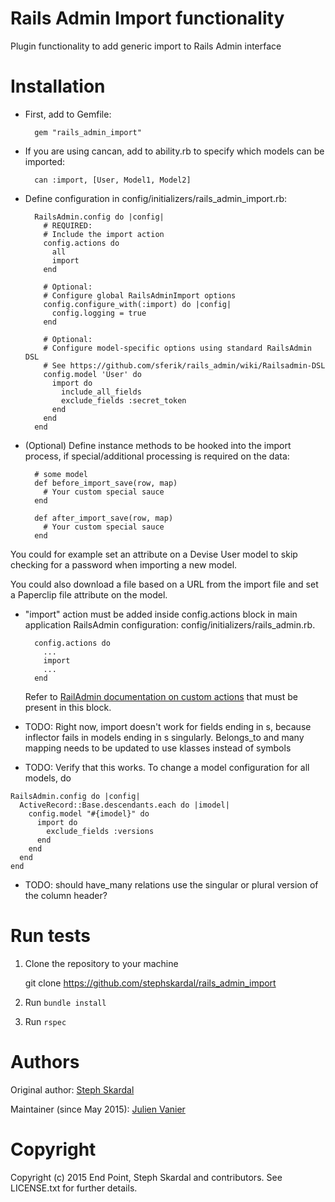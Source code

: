 Rails Admin Import functionality
========

Plugin functionality to add generic import to Rails Admin interface

Installation
========

* First, add to Gemfile:
    
        gem "rails_admin_import"

* If you are using cancan, add to ability.rb to specify which models can be imported:

        can :import, [User, Model1, Model2]

* Define configuration in config/initializers/rails_admin_import.rb:

        RailsAdmin.config do |config|
          # REQUIRED:
          # Include the import action
          config.actions do
            all
            import
          end
        
          # Optional:
          # Configure global RailsAdminImport options
          config.configure_with(:import) do |config|
            config.logging = true
          end
        
          # Optional:
          # Configure model-specific options using standard RailsAdmin DSL
          # See https://github.com/sferik/rails_admin/wiki/Railsadmin-DSL
          config.model 'User' do
            import do
              include_all_fields
              exclude_fields :secret_token
            end
          end
        end


* (Optional) Define instance methods to be hooked into the import process, if special/additional processing is required on the data:

        # some model
        def before_import_save(row, map)
          # Your custom special sauce          
        end

        def after_import_save(row, map)
          # Your custom special sauce          
        end

You could for example set an attribute on a Devise User model to skip checking for a password when importing a new model.

You could also download a file based on a URL from the import file and set a Paperclip file attribute on the model.

* "import" action must be added inside config.actions block in main application RailsAdmin configuration: config/initializers/rails_admin.rb.

        config.actions do
          ...
          import
          ...
        end

  Refer to [RailAdmin documentation on custom actions](https://github.com/sferik/rails_admin/wiki/Actions) that must be present in this block.


* TODO: Right now, import doesn't work for fields ending in s, because inflector fails in models ending in s singularly. Belongs_to and many
  mapping needs to be updated to use klasses instead of symbols

* TODO: Verify that this works. To change a model configuration for all models, do

```
RailsAdmin.config do |config|
  ActiveRecord::Base.descendants.each do |imodel|
    config.model "#{imodel}" do
      import do
        exclude_fields :versions
      end
    end
  end
end
```

* TODO: should have_many relations use the singular or plural version of the column header?


Run tests
=========

1. Clone the repository to your machine

    git clone https://github.com/stephskardal/rails_admin_import
    
2. Run `bundle install`
3. Run `rspec`


Authors
=======

Original author: [Steph Skardal](https://github.com/stephskardal)

Maintainer (since May 2015): [Julien Vanier](https://github.com/monkbroc)


Copyright
========

Copyright (c) 2015 End Point, Steph Skardal and contributors. See LICENSE.txt for further details.
